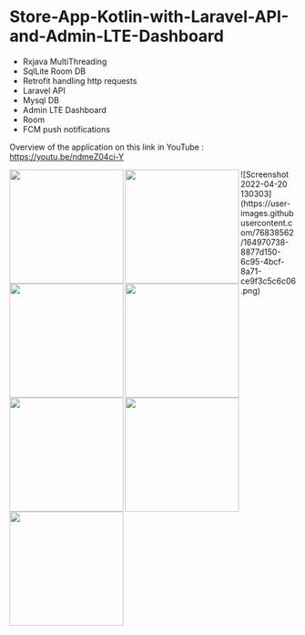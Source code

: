 # Store-App-Kotlin-with-Laravel-API-and-Admin-LTE-Dashboard
 * Rxjava MultiThreading
 * SqlLite Room DB
 * Retrofit handling http requests
 * Laravel API
 * Mysql DB 
 * Admin LTE Dashboard
 * Room
 * FCM push notifications
 
Overview of the application on this link in YouTube :
https://youtu.be/ndmeZ04ci-Y



<img src="https://user-images.githubusercontent.com/76838562/164978159-8848018e-3880-4d17-af2e-9851884b3242.jpg" align="left"  width="200" >
<img src="https://user-images.githubusercontent.com/76838562/164978176-2473e3da-1ddb-4636-837c-b0336dc9ae8e.jpg" align="left" width="200" >
<img src="https://user-images.githubusercontent.com/76838562/164978233-5d0311ed-9ab2-4bcb-ab23-827a68670a5c.jpg" align="left"  width="200" >
<img src="https://user-images.githubusercontent.com/76838562/164978269-4f7878a8-a6af-4b7f-a7d6-2309ea242052.jpg" align="left" width="200" >
<img src="https://user-images.githubusercontent.com/76838562/164978274-ba0846e9-ce43-4c5a-bd71-4b365b7ff398.jpg" align="left"  width="200" >
<img src="https://user-images.githubusercontent.com/76838562/164978322-61aa1cee-ea8e-4a76-99b2-8eaf35f8d210.jpg" align="left" width="200" >
<img src="https://user-images.githubusercontent.com/76838562/164978326-2a0fe680-acba-46ac-8872-edebc68311ed.jpg" align="left"  width="200" >
![Screenshot 2022-04-20 130303](https://user-images.githubusercontent.com/76838562/164970738-8877d150-6c95-4bcf-8a71-ce9f3c5c6c06.png)
